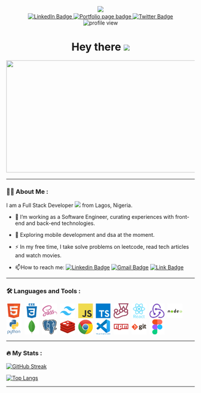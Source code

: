 <div id="header" align="center">
  <img src="https://media.giphy.com/media/M9gbBd9nbDrOTu1Mqx/giphy.gif" width="100"/>
  <div id="badges">
    <a href="https://www.linkedin.com/in/toby-salau-37b20723a/">
      <img src="https://img.shields.io/badge/LinkedIn-blue?style=for-the-badge&logo=linkedin&logoColor=white" alt="LinkedIn Badge"/>
    </a>
    <a href="https://oluwatobisalau.netlify.app/">
      <img src="https://img.shields.io/badge/My Portfolio-grey?style=for-the-badge" alt="Portfolio page badge"/>
    </a>
    <a href="https://twitter.com/iamtswags">
      <img src="https://img.shields.io/badge/Twitter-blue?style=for-the-badge&logo=twitter&logoColor=white" alt="Twitter Badge"/>
    </a>
  </div>
  <img src="https://komarev.com/ghpvc/?username=Toby2507&style=flat-square&color=blue" alt="profile view"/>
  <h1>
    Hey there
    <img src="https://media.giphy.com/media/hvRJCLFzcasrR4ia7z/giphy.gif" width="30px"/>
  </h1>
</div>
<div align="center">
  <img src="https://media.giphy.com/media/dWesBcTLavkZuG35MI/giphy.gif" width="600" height="300"/>
</div>

---

### :man_technologist: **About Me** :

I am a Full Stack Developer <img src="https://media.giphy.com/media/bGgsc5mWoryfgKBx1u/giphy.gif" width="30">  from Lagos, Nigeria.

- :telescope: I’m working as a Software Engineer, curating experiences with front-end and back-end technologies.

- :seedling: Exploring mobile development and dsa at the moment.

- :zap: In my free time, I take solve problems on leetcode, read tech articles and watch movies.

- :mailbox:How to reach me: [![Linkedin Badge](https://img.shields.io/badge/-toby-blue?style=flat&logo=Linkedin&logoColor=white)](https://www.linkedin.com/in/toby-salau-37b20723a/) [![Gmail Badge](https://img.shields.io/badge/-oluwatobisalau2000@gmail.com-red?style=flat&logo=gmail&logoColor=white)](mailto:oluwatobisalau2000@gmail.com) [![Link Badge](https://img.shields.io/website?down_color=red&down_message=offline&style=plastic&up_color=green&up_message=online&url=https%3A%2F%2Foluwatobisalau.netlify.app%2F)](https://oluwatobisalau.netlify.app/)

---

### :hammer_and_wrench: Languages and Tools :

<div>
    <img src="https://github.com/devicons/devicon/blob/master/icons/html5/html5-original.svg" title="HTML5" alt="HTML" width="40" height="40"/>&nbsp;
  <img src="https://github.com/devicons/devicon/blob/master/icons/css3/css3-plain-wordmark.svg"  title="CSS3" alt="CSS" width="40" height="40"/>&nbsp;
  <img src="https://github.com/devicons/devicon/blob/master/icons/sass/sass-original.svg"  title="SASS" alt="SASS" width="40" height="40"/>&nbsp;
  <img src="https://github.com/devicons/devicon/blob/master/icons/tailwindcss/tailwindcss-plain.svg"  title="TailwindCSS" alt="TailwindCSS" width="40" height="40"/>&nbsp;
  <img src="https://github.com/devicons/devicon/blob/master/icons/javascript/javascript-original.svg" title="JavaScript" alt="JavaScript" width="40" height="40"/>&nbsp;
  <img src="https://github.com/devicons/devicon/blob/master/icons/typescript/typescript-original.svg" title="Typescript" alt="Typescript" width="40" height="40"/>&nbsp;
  <img src="https://github.com/devicons/devicon/blob/master/icons/jest/jest-plain.svg" title="Jest" alt="Jest" width="40" height="40"/>&nbsp;
  <img src="https://github.com/devicons/devicon/blob/master/icons/react/react-original-wordmark.svg" title="React" alt="React" width="40" height="40"/>&nbsp;
  <img src="https://github.com/devicons/devicon/blob/master/icons/redux/redux-original.svg" title="Redux" alt="Redux " width="40" height="40"/>&nbsp;
  <img src="https://github.com/devicons/devicon/blob/master/icons/nodejs/nodejs-original-wordmark.svg" title="NodeJS" alt="NodeJS" width="40" height="40"/>&nbsp;
  <img src="https://github.com/devicons/devicon/blob/master/icons/python/python-original-wordmark.svg" title="Python" alt="Python" width="40" height="40"/>&nbsp;
  <img src="https://github.com/devicons/devicon/blob/master/icons/mongodb/mongodb-original.svg" title="MongoDB" alt="MongoDB" width="40" height="40"/>&nbsp;
  <img src="https://github.com/devicons/devicon/blob/master/icons/postgresql/postgresql-original.svg" title="PostGreSQL" alt="PostGreSQL" width="40" height="40"/>&nbsp;
  <img src="https://github.com/devicons/devicon/blob/master/icons/redis/redis-original.svg" title="Redis" alt="Redis" width="40" height="40"/>&nbsp;
  <img src="https://github.com/devicons/devicon/blob/master/icons/chrome/chrome-original.svg" title="Chrome" **alt="Chrome" width="40" height="40"/>&nbsp;
  <img src="https://github.com/devicons/devicon/blob/master/icons/vscode/vscode-original-wordmark.svg" title="vsCode" **alt="vsCode" width="40" height="40"/>&nbsp;
  <img src="https://github.com/devicons/devicon/blob/master/icons/npm/npm-original-wordmark.svg" title="npm" **alt="npm" width="40" height="40"/>&nbsp;
  <img src="https://github.com/devicons/devicon/blob/master/icons/git/git-original-wordmark.svg" title="Git" **alt="Git" width="40" height="40"/>&nbsp;
  <img src="https://github.com/devicons/devicon/blob/master/icons/figma/figma-original.svg" title="Figma" **alt="Figma" width="40" height="40"/>
</div>

---

### :fire: My Stats :

[![GitHub Streak](https://github-readme-streak-stats.herokuapp.com?user=Toby2507&theme=highcontrast&hide_border=true&border_radius=10)](https://git.io/streak-stats)

[![Top Langs](https://github-readme-stats.vercel.app/api/top-langs/?username=Toby2507&layout=compact&theme=vision-friendly-dark&hide_border=true&border_radius=10)](https://github.com/anuraghazra/github-readme-stats)

---
